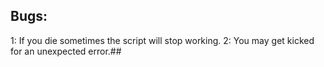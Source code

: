 ## Bugs: 
  1: If you die sometimes the script will stop working.
  2: You may get kicked for an unexpected error.##
